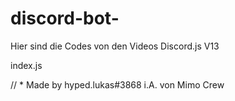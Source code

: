 # discord-bot-
Hier sind die Codes von den Videos Discord.js V13

index.js

// * Made by hyped.lukas#3868 i.A. von Mimo Crew
